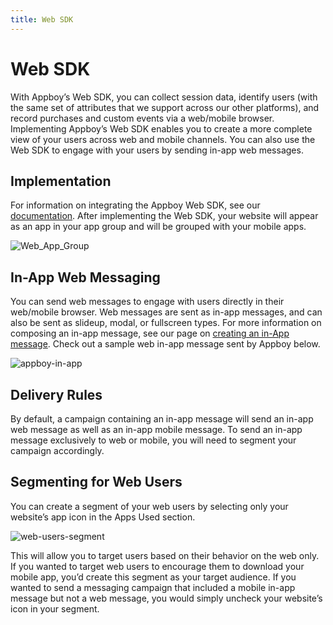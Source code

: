 ```yaml
---
title: Web SDK
---
```

# Web SDK

With Appboy’s Web SDK, you can collect session data, identify users (with the same set of attributes that we support across our other platforms), and record purchases and custom events via a web/mobile browser. Implementing Appboy’s Web SDK enables you to create a more complete view of your users across web and mobile channels. You can also use the Web SDK to engage with your users by sending in-app web messages. 

## Implementation

For information on integrating the Appboy Web SDK, see our [documentation][6]. After implementing the Web SDK, your website will appear as an app in your app group and will be grouped with your mobile apps.

![Web_App_Group][7]

## In-App Web Messaging

You can send web messages to engage with users directly in their web/mobile browser. Web messages are sent as in-app messages, and can also be sent as slideup, modal, or fullscreen types. For more information on composing an in-app message, see our page on [creating an in-App message][8]. Check out a sample web in-app message sent by Appboy below.

![appboy-in-app][9]

## Delivery Rules

By default, a campaign containing an in-app message will send an in-app web message as well as an in-app mobile message. To send an in-app message exclusively to web or mobile, you will need to segment your campaign accordingly.

## Segmenting for Web Users

You can create a segment of your web users by selecting only your website’s app icon in the Apps Used section.

![web-users-segment][10]

This will allow you to target users based on their behavior on the web only. If you wanted to target web users to encourage them to download your mobile app, you’d create this segment as your target audience. If you wanted to send a messaging campaign that included a mobile in-app message but not a web message, you would simply uncheck your website’s icon in your segment.

[6]: https://documentation.appboy.com/SDK_Integration/Web
[7]: /assets/img/web-app-group.png
[8]: /Quick_Wins/Creating_an_In-App_Message
[9]: /assets/img/appboy-web-inapp-message.png
[10]: /assets/img/web-users-segment.png